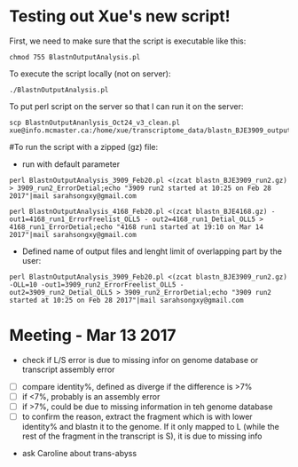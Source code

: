 # Testing out Xue's new script!

First, we need to make sure that the script is executable like this:

```
chmod 755 BlastnOutputAnalysis.pl
```

To execute the script locally (not on server):
```
./BlastnOutputAnalysis.pl
```
To put perl script on the server so that I can run it on the server:
```
scp BlastnOutputAnanlysis_Oct24_v3_clean.pl  xue@info.mcmaster.ca:/home/xue/transcriptome_data/blastn_BJE3909_output
```
#To run the script with a zipped (gz) file:
* run with default parameter
```
perl BlastnOutputAnalysis_3909_Feb20.pl <(zcat blastn_BJE3909_run2.gz) > 3909_run2_ErrorDetial;echo "3909 run2 started at 10:25 on Feb 28 2017"|mail sarahsongxy@gmail.com
```
```
perl BlastnOutputAnalysis_4168_Feb20.pl <(zcat blastn_BJE4168.gz) -out1=4168_run1_ErrorFreelist_OLL5 - out2=4168_run1_Detial_OLL5 > 4168_run1_ErrorDetial;echo "4168 run1 started at 19:10 on Mar 14 2017"|mail sarahsongxy@gmail.com

```
* Defined name of output files and lenght limit of overlapping part by the user:
```
perl BlastnOutputAnalysis_3909_Feb20.pl <(zcat blastn_BJE3909_run2.gz) -OLL=10 -out1=3909_run2_ErrorFreelist_OLL5 - out2=3909_run2_Detial_OLL5 > 3909_run2_ErrorDetial;echo "3909 run2 started at 10:25 on Feb 28 2017"|mail sarahsongxy@gmail.com

```

# Meeting - Mar 13 2017
* check if L/S error is due to missing infor on genome database or transcript assembly error
- [ ] compare identity%, defined as diverge if the difference is >7%
- [ ] if <7%, probably is an assembly error
- [ ] if >7%, could be due to missing information in teh genome database
- [ ] to confirm the reason, extract the fragment which is with lower identity% and blastn it to the genome. If it only mapped to L (while the rest of the fragment in the transcript is S), it is due to missing info 
* ask Caroline about trans-abyss


